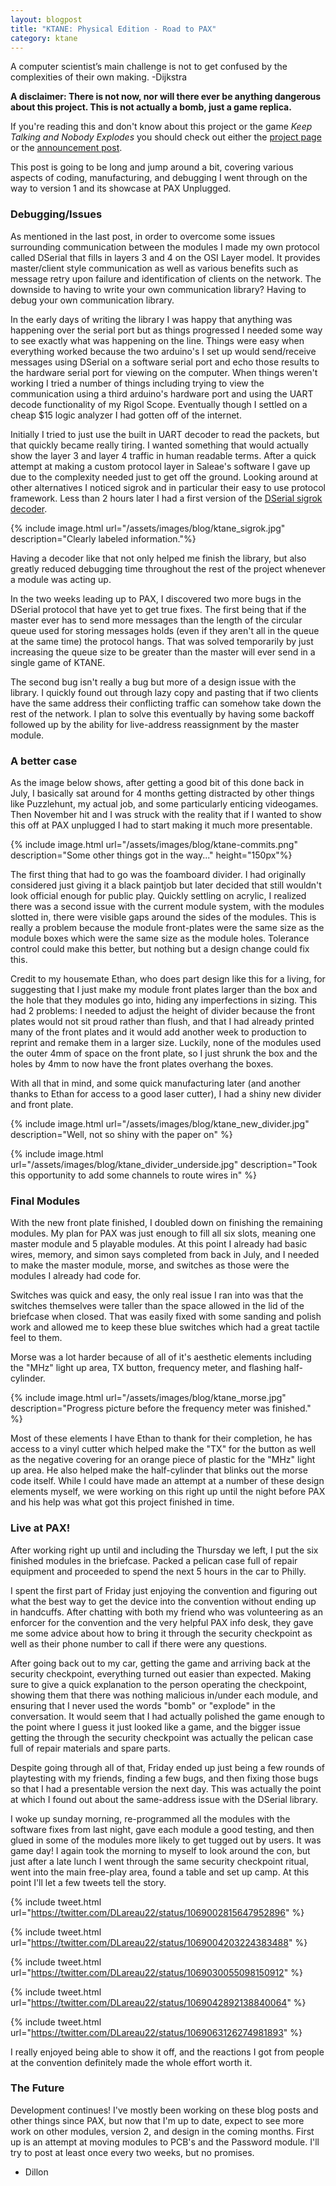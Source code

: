 ```yaml
---
layout: blogpost
title: "KTANE: Physical Edition - Road to PAX"
category: ktane
---
```


A computer scientist’s main challenge is not to get confused by the complexities of their own making. -Dijkstra

**A disclaimer: There is not now, nor will there ever be anything dangerous 
about this project. This is not actually a bomb, just a game replica.**

If you're reading this and don't know about this project or the game *Keep 
Talking and Nobody Explodes* you should check out either the 
[project page](/projects/KTANE_physical) or the 
[announcement post](/blog/2018/07/07/ktane).

This post is going to be long and jump around a bit, covering various aspects of
coding, manufacturing, and debugging I went through on the way to version 1 and
its showcase at PAX Unplugged.

### Debugging/Issues ###
As mentioned in the last post, in order to overcome some issues surrounding
communication between the modules I made my own protocol called DSerial that
fills in layers 3 and 4 on the OSI Layer model. It provides master/client style
communication as well as various benefits such as message retry upon failure and
identification of clients on the network. The downside to having to write your
own communication library? Having to debug your own communication library. 

In the early days of writing the library I was happy that anything was happening
over the serial port but as things progressed I needed some way to see exactly
what was happening on the line. Things were easy when everything worked because
the two arduino's I set up would send/receive messages using DSerial on a
software serial port and echo those results to the hardware serial port for
viewing on the computer. When things weren't working I tried a number of things
including trying to view the communication using a third arduino's hardware
port and using the UART decode functionality of my Rigol Scope. Eventually
though I settled on a cheap $15 logic analyzer I had gotten off of the internet.

Initially I tried to just use the built in UART decoder to read the packets, but
that quickly became really tiring. I wanted something that would actually show
the layer 3 and layer 4 traffic in human readable terms. After a quick attempt
at making a custom protocol layer in Saleae's software I gave up due to the
complexity needed just to get off the ground. Looking around at other
alternatives I noticed sigrok and in particular their easy to use protocol
framework. Less than 2 hours later I had a first version of the 
[DSerial sigrok decoder](https://github.com/dlareau/KTANE-physical/tree/master/sigrok/dserial_decoder). 

{% include image.html url="/assets/images/blog/ktane_sigrok.jpg"
description="Clearly labeled information."%}

Having a decoder like that not only helped me finish the library, but also
greatly reduced debugging time throughout the rest of the project whenever a
module was acting up. 

In the two weeks leading up to PAX, I discovered two more bugs in the DSerial
protocol that have yet to get true fixes. The first being that if the master
ever has to send more messages than the length of the circular queue used for
storing messages holds (even if they aren't all in the queue at the same time)
the protocol hangs. That was solved temporarily by just increasing the queue
size to be greater than the master will ever send in a single game of KTANE. 

The second bug isn't really a bug but more of a design issue with the library.
I quickly found out through lazy copy and pasting that if two clients have the
same address their conflicting traffic can somehow take down the rest of the
network. I plan to solve this eventually by having some backoff followed up by
the ability for live-address reassignment by the master module. 

### A better case ###
As the image below shows, after getting a good bit of this done back in July, I
basically sat around for 4 months getting distracted by other things like
Puzzlehunt, my actual job, and some particularly enticing videogames. Then
November hit and I was struck with the reality that if I wanted to show this off
at PAX unplugged I had to start making it much more presentable. 

{% include image.html url="/assets/images/blog/ktane-commits.png"
description="Some other things got in the way..." height="150px"%}

The first thing that had to go was the foamboard divider. I had originally
considered just giving it a black paintjob but later decided that still wouldn't
look official enough for public play. Quickly settling on acrylic, I realized
there was a second issue with the current module system, with the modules
slotted in, there were visible gaps around the sides of the modules. This is
really a problem because the module front-plates were the same size as the
module boxes which were the same size as the module holes. Tolerance control
could make this better, but nothing but a design change could fix this. 

Credit to my housemate Ethan, who does part design like this for a living, for
suggesting that I just make my module front plates larger than the box and the
hole that they modules go into, hiding any imperfections in sizing. This had 2
problems: I needed to adjust the height of divider because the front plates
would not sit proud rather than flush, and that I had already printed many of
the front plates and it would add another week to production to reprint and
remake them in a larger size. Luckily, none of the modules used the outer 4mm of
space on the front plate, so I just shrunk the box and the holes by 4mm to now
have the front plates overhang the boxes. 

With all that in mind, and some quick manufacturing later (and another thanks to
Ethan for access to a good laser cutter), I had a shiny new divider and front
plate.

{% include image.html url="/assets/images/blog/ktane_new_divider.jpg"
description="Well, not so shiny with the paper on" %}

{% include image.html url="/assets/images/blog/ktane_divider_underside.jpg"
description="Took this opportunity to add some channels to route wires in" %}


### Final Modules ###

With the new front plate finished, I doubled down on finishing the remaining
modules. My plan for PAX was just enough to fill all six slots, meaning one
master module and 5 playable modules. At this point I already had basic wires,
memory, and simon says completed from back in July, and I needed to make the
master module, morse, and switches as those were the modules I already had code
for. 

Switches was quick and easy, the only real issue I ran into was that the
switches themselves were taller than the space allowed in the lid of the
briefcase when closed. That was easily fixed with some sanding and polish work
and allowed me to keep these blue switches which had a great tactile feel to
them. 

Morse was a lot harder because of all of it's aesthetic elements including the
"MHz" light up area, TX button, frequency meter, and flashing half-cylinder. 

{% include image.html url="/assets/images/blog/ktane_morse.jpg"
description="Progress picture before the frequency meter was finished." %}

Most of these elements I have Ethan to thank for their completion, he has access
to a vinyl cutter which helped make the "TX" for the button as well as the
negative covering for an orange piece of plastic for the "MHz" light up area. He
also helped make the half-cylinder that blinks out the morse code itself. While
I could have made an attempt at a number of these design elements myself, we
were working on this right up until the night before PAX and his help was what
got this project finished in time. 

### Live at PAX! ###

After working right up until and including the Thursday we left, I put the six
finished modules in the briefcase. Packed a pelican case full of repair
equipment and proceeded to spend the next 5 hours in the car to Philly.

I spent the first part of Friday just enjoying the convention and figuring out
what the best way to get the device into the convention without ending up in
handcuffs. After chatting with both my friend who was volunteering as an
enforcer for the convention and the very helpful PAX info desk, they gave me
some advice about how to bring it through the security checkpoint as well as
their phone number to call if there were any questions.

After going back out to my car, getting the game and arriving back at the
security checkpoint, everything turned out easier than expected. Making sure to
give a quick explanation to the person operating the checkpoint, showing them
that there was nothing malicious in/under each module, and ensuring that I never
used the words "bomb" or "explode" in the conversation. It would seem that I had
actually polished the game enough to the point where I guess it just looked like
a game, and the bigger issue getting the through the security checkpoint was
actually the pelican case full of repair materials and spare parts. 

Despite going through all of that, Friday ended up just being a few rounds of
playtesting with my friends, finding a few bugs, and then fixing those bugs so
that I had a presentable version the next day. This was actually the point at
which I found out about the same-address issue with the DSerial library.

I woke up sunday morning, re-programmed all the modules with the software fixes
from last night, gave each module a good testing, and then glued in some of the
modules more likely to get tugged out by users. It was game day! I again took
the morning to myself to look around the con, but just after a late lunch I went
through the same security checkpoint ritual, went into the main free-play area,
found a table and set up camp. At this point I'll let a few tweets tell the
story. 

{% include tweet.html 
url="https://twitter.com/DLareau22/status/1069002815647952896" %}

{% include tweet.html 
url="https://twitter.com/DLareau22/status/1069004203224383488" %}

{% include tweet.html 
url="https://twitter.com/DLareau22/status/1069030055098150912" %}

{% include tweet.html 
url="https://twitter.com/DLareau22/status/1069042892138840064" %}

{% include tweet.html 
url="https://twitter.com/DLareau22/status/1069063126274981893" %}

I really enjoyed being able to show it off, and the reactions I got from people
at the convention definitely made the whole effort worth it. 

### The Future ###

Development continues! I've mostly been working on these blog posts and
other things since PAX, but now that I'm up to date, expect to see more work on
other modules, version 2, and design in the coming months. First up is an
attempt at moving modules to PCB's and the Password module. I'll try to post at
least once every two weeks, but no promises. 

- Dillon
